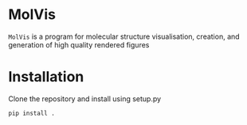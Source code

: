 # MolVis

`MolVis` is a program for molecular structure visualisation, creation, and generation of high quality rendered figures

# Installation

Clone the repository and install using setup.py

```
pip install .
```

